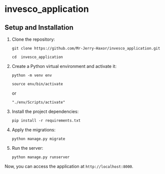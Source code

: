 # invesco_application


## Setup and Installation

1. Clone the repository:
    ```
    git clone https://github.com/Mr-Jerry-Haxor/invesco_application.git
    ```

    ```
    cd  invesco_application
    ```

2. Create a Python virtual environment and activate it:
    ```
    python -m venv env
    ```
    
    ```
    source env/bin/activate
    ```
    or

    ```
    "./env/Scripts/activate"
    ```

    

3. Install the project dependencies:
    ```
    pip install -r requirements.txt
    ```

4. Apply the migrations:
    ```
    python manage.py migrate
    ```

5. Run the server:
    ```
    python manage.py runserver
    ```

Now, you can access the application at `http://localhost:8000`.
